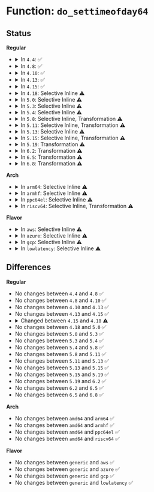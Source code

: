 # Function: <code>do_settimeofday64</code>

## Status
<b>Regular</b>
<ul>
<li>
<details>
<summary>In <code>4.4</code>: ✅</summary>

```c
int do_settimeofday64(const struct timespec *ts);
```

**Collision:** Unique Global

**Inline:** No

**Transformation:** False

**Instances:**

```
In kernel/time/timekeeping.c (ffffffff810f5140)
Location: kernel/time/timekeeping.c:1157
Inline: False
Direct callers:
  - arch/x86/xen/time.c:xen_time_init
  - kernel/time/time.c:SyS_stime
  - kernel/compat.c:compat_SyS_stime
  - drivers/rtc/hctosys.c:rtc_hctosys
```
**Symbols:**

```
ffffffff810f5140-ffffffff810f5291: do_settimeofday64 (STB_GLOBAL)
```
</details>
</li>
<li>
<details>
<summary>In <code>4.8</code>: ✅</summary>

```c
int do_settimeofday64(const struct timespec *ts);
```

**Collision:** Unique Global

**Inline:** No

**Transformation:** False

**Instances:**

```
In kernel/time/timekeeping.c (ffffffff810fc300)
Location: kernel/time/timekeeping.c:1162
Inline: False
Direct callers:
  - arch/x86/xen/time.c:xen_time_init
  - kernel/time/time.c:SyS_stime
  - kernel/compat.c:compat_SyS_stime
  - drivers/rtc/hctosys.c:rtc_hctosys
```
**Symbols:**

```
ffffffff810fc300-ffffffff810fc450: do_settimeofday64 (STB_GLOBAL)
```
</details>
</li>
<li>
<details>
<summary>In <code>4.10</code>: ✅</summary>

```c
int do_settimeofday64(const struct timespec *ts);
```

**Collision:** Unique Global

**Inline:** No

**Transformation:** False

**Instances:**

```
In kernel/time/timekeeping.c (ffffffff810ff200)
Location: kernel/time/timekeeping.c:1191
Inline: False
Direct callers:
  - arch/x86/xen/time.c:xen_time_init
  - kernel/time/time.c:SyS_stime
  - kernel/compat.c:compat_SyS_stime
  - drivers/rtc/hctosys.c:rtc_hctosys
```
**Symbols:**

```
ffffffff810ff200-ffffffff810ff350: do_settimeofday64 (STB_GLOBAL)
```
</details>
</li>
<li>
<details>
<summary>In <code>4.13</code>: ✅</summary>

```c
int do_settimeofday64(const struct timespec *ts);
```

**Collision:** Unique Global

**Inline:** No

**Transformation:** False

**Instances:**

```
In kernel/time/timekeeping.c (ffffffff811011d0)
Location: kernel/time/timekeeping.c:1221
Inline: False
Direct callers:
  - arch/x86/xen/time.c:xen_time_init
  - kernel/time/time.c:compat_SyS_stime
  - kernel/time/time.c:SyS_stime
  - drivers/rtc/hctosys.c:rtc_hctosys
```
**Symbols:**

```
ffffffff811011d0-ffffffff8110132a: do_settimeofday64 (STB_GLOBAL)
```
</details>
</li>
<li>
<details>
<summary>In <code>4.15</code>: ✅</summary>

```c
int do_settimeofday64(const struct timespec *ts);
```

**Collision:** Unique Global

**Inline:** No

**Transformation:** False

**Instances:**

```
In kernel/time/timekeeping.c (ffffffff8110c000)
Location: kernel/time/timekeeping.c:1225
Inline: False
Direct callers:
  - arch/x86/xen/time.c:xen_time_init
  - kernel/time/time.c:compat_SyS_stime
  - kernel/time/time.c:SyS_stime
  - drivers/rtc/hctosys.c:rtc_hctosys
```
**Symbols:**

```
ffffffff8110c000-ffffffff8110c15a: do_settimeofday64 (STB_GLOBAL)
```
</details>
</li>
<li>
<details>
<summary>In <code>4.18</code>: Selective Inline ⚠️</summary>

```c
int do_settimeofday64(const struct timespec64 *ts);
```

**Collision:** Unique Global

**Inline:** Selective

**Transformation:** False

**Instances:**

```
In kernel/time/timekeeping.c (ffffffff81118090)
Location: kernel/time/timekeeping.c:1226
Inline: True
Direct callers:
  - arch/x86/xen/time.c:xen_time_init
  - kernel/time/time.c:__x32_compat_sys_stime
  - kernel/time/time.c:__ia32_compat_sys_stime
  - kernel/time/time.c:__ia32_sys_stime
  - kernel/time/time.c:__x64_sys_stime
  - drivers/rtc/hctosys.c:rtc_hctosys
```
**Symbols:**

```
ffffffff81118090-ffffffff811181e9: do_settimeofday64 (STB_GLOBAL)
```
</details>
</li>
<li>
<details>
<summary>In <code>5.0</code>: Selective Inline ⚠️</summary>

```c
int do_settimeofday64(const struct timespec64 *ts);
```

**Collision:** Unique Global

**Inline:** Selective

**Transformation:** False

**Instances:**

```
In kernel/time/timekeeping.c (ffffffff811236b0)
Location: kernel/time/timekeeping.c:1217
Inline: True
Direct callers:
  - arch/x86/xen/time.c:xen_time_init
  - kernel/time/time.c:__x32_compat_sys_stime
  - kernel/time/time.c:__ia32_compat_sys_stime
  - kernel/time/time.c:__ia32_sys_stime
  - kernel/time/time.c:__x64_sys_stime
  - drivers/rtc/hctosys.c:rtc_hctosys
```
**Symbols:**

```
ffffffff811236b0-ffffffff81123809: do_settimeofday64 (STB_GLOBAL)
```
</details>
</li>
<li>
<details>
<summary>In <code>5.3</code>: Selective Inline ⚠️</summary>

```c
int do_settimeofday64(const struct timespec64 *ts);
```

**Collision:** Unique Global

**Inline:** Selective

**Transformation:** False

**Instances:**

```
In kernel/time/timekeeping.c (ffffffff8112e160)
Location: kernel/time/timekeeping.c:1224
Inline: True
Direct callers:
  - arch/x86/xen/time.c:xen_time_init
  - kernel/time/time.c:__ia32_sys_stime32
  - kernel/time/time.c:__x64_sys_stime32
  - kernel/time/time.c:__ia32_sys_stime
  - kernel/time/time.c:__x64_sys_stime
  - drivers/rtc/hctosys.c:rtc_hctosys
```
**Symbols:**

```
ffffffff8112e160-ffffffff8112e30b: do_settimeofday64 (STB_GLOBAL)
```
</details>
</li>
<li>
<details>
<summary>In <code>5.4</code>: Selective Inline ⚠️</summary>

```c
int do_settimeofday64(const struct timespec64 *ts);
```

**Collision:** Unique Global

**Inline:** Selective

**Transformation:** False

**Instances:**

```
In kernel/time/timekeeping.c (ffffffff8113a110)
Location: kernel/time/timekeeping.c:1224
Inline: True
Direct callers:
  - arch/x86/xen/time.c:xen_time_init
  - kernel/time/time.c:__ia32_sys_stime32
  - kernel/time/time.c:__x64_sys_stime32
  - kernel/time/time.c:__ia32_sys_stime
  - kernel/time/time.c:__x64_sys_stime
  - drivers/rtc/hctosys.c:rtc_hctosys
```
**Symbols:**

```
ffffffff8113a110-ffffffff8113a2bb: do_settimeofday64 (STB_GLOBAL)
```
</details>
</li>
<li>
<details>
<summary>In <code>5.8</code>: Selective Inline, Transformation ⚠️</summary>

```c
int do_settimeofday64(const struct timespec64 *ts);
```

**Collision:** Unique Global

**Inline:** Selective

**Transformation:** True

**Instances:**

```
In kernel/time/timekeeping.c (ffffffff81148f40)
Location: kernel/time/timekeeping.c:1223
Inline: True
Direct callers:
  - arch/x86/xen/time.c:xen_time_init
  - kernel/time/time.c:__ia32_sys_stime32
  - kernel/time/time.c:__x64_sys_stime32
  - kernel/time/time.c:__ia32_sys_stime
  - kernel/time/time.c:__x64_sys_stime
```
**Symbols:**

```
ffffffff81148f40-ffffffff811490b6: do_settimeofday64.part.0 (STB_LOCAL)
ffffffff811490c0-ffffffff811490fd: do_settimeofday64 (STB_GLOBAL)
```
</details>
</li>
<li>
<details>
<summary>In <code>5.11</code>: Selective Inline, Transformation ⚠️</summary>

```c
int do_settimeofday64(const struct timespec64 *ts);
```

**Collision:** Unique Global

**Inline:** Selective

**Transformation:** True

**Instances:**

```
In kernel/time/timekeeping.c (ffffffff811453b0)
Location: kernel/time/timekeeping.c:1292
Inline: True
Direct callers:
  - arch/x86/xen/time.c:xen_time_init
  - kernel/time/time.c:__ia32_sys_stime32
  - kernel/time/time.c:__x64_sys_stime32
  - kernel/time/time.c:__ia32_sys_stime
  - kernel/time/time.c:__x64_sys_stime
```
**Symbols:**

```
ffffffff811453b0-ffffffff81145526: do_settimeofday64.part.0 (STB_LOCAL)
ffffffff81145530-ffffffff8114556d: do_settimeofday64 (STB_GLOBAL)
```
</details>
</li>
<li>
<details>
<summary>In <code>5.13</code>: Selective Inline ⚠️</summary>

```c
int do_settimeofday64(const struct timespec64 *ts);
```

**Collision:** Unique Global

**Inline:** Selective

**Transformation:** False

**Instances:**

```
In kernel/time/timekeeping.c (ffffffff811460d0)
Location: kernel/time/timekeeping.c:1293
Inline: True
Direct callers:
  - arch/x86/xen/time.c:xen_time_init
  - kernel/time/time.c:__ia32_sys_stime32
  - kernel/time/time.c:__x64_sys_stime32
  - kernel/time/time.c:__ia32_sys_stime
  - kernel/time/time.c:__x64_sys_stime
  - drivers/rtc/class.c:__devm_rtc_register_device
```
**Symbols:**

```
ffffffff811460d0-ffffffff81146279: do_settimeofday64 (STB_GLOBAL)
```
</details>
</li>
<li>
<details>
<summary>In <code>5.15</code>: Selective Inline, Transformation ⚠️</summary>

```c
int do_settimeofday64(const struct timespec64 *ts);
```

**Collision:** Unique Global

**Inline:** Selective

**Transformation:** True

**Instances:**

```
In kernel/time/timekeeping.c (ffffffff8116a4c0)
Location: kernel/time/timekeeping.c:1293
Inline: True
Direct callers:
  - arch/x86/xen/time.c:xen_time_init
  - kernel/time/time.c:__ia32_sys_stime32
  - kernel/time/time.c:__x64_sys_stime32
  - kernel/time/time.c:__ia32_sys_stime
  - kernel/time/time.c:__x64_sys_stime
  - drivers/rtc/class.c:__devm_rtc_register_device
```
**Symbols:**

```
ffffffff8116a320-ffffffff8116a4b6: do_settimeofday64.part.0 (STB_LOCAL)
ffffffff81cb0f5a-ffffffff81cb0f99: do_settimeofday64.part.0.cold (STB_LOCAL)
ffffffff8116a4c0-ffffffff8116a4fd: do_settimeofday64 (STB_GLOBAL)
```
</details>
</li>
<li>
<details>
<summary>In <code>5.19</code>: Transformation ⚠️</summary>

```c
int do_settimeofday64(const struct timespec64 *ts);
```

**Collision:** Unique Global

**Inline:** No

**Transformation:** True

**Instances:**

```
In kernel/time/timekeeping.c (0)
Location: kernel/time/timekeeping.c:1312
Inline: False
Direct callers:
  - arch/x86/xen/time.c:xen_time_init
  - kernel/time/time.c:do_sys_settimeofday64
  - kernel/time/time.c:__ia32_sys_stime32
  - kernel/time/time.c:__x64_sys_stime32
  - kernel/time/time.c:__ia32_sys_stime
  - kernel/time/time.c:__x64_sys_stime
  - drivers/rtc/class.c:__devm_rtc_register_device
```
**Symbols:**

```
ffffffff81e62825-ffffffff81e62864: do_settimeofday64.cold (STB_LOCAL)
ffffffff8119e940-ffffffff8119eb46: do_settimeofday64 (STB_GLOBAL)
```
</details>
</li>
<li>
<details>
<summary>In <code>6.2</code>: Transformation ⚠️</summary>

```c
int do_settimeofday64(const struct timespec64 *ts);
```

**Collision:** Unique Global

**Inline:** No

**Transformation:** True

**Instances:**

```
In kernel/time/timekeeping.c (0)
Location: kernel/time/timekeeping.c:1312
Inline: False
Direct callers:
  - arch/x86/xen/time.c:xen_time_init
  - kernel/time/time.c:do_sys_settimeofday64
  - kernel/time/time.c:__ia32_sys_stime32
  - kernel/time/time.c:__x64_sys_stime32
  - kernel/time/time.c:__ia32_sys_stime
  - kernel/time/time.c:__x64_sys_stime
  - drivers/rtc/class.c:__devm_rtc_register_device
```
**Symbols:**

```
ffffffff8205b584-ffffffff8205b5c3: do_settimeofday64.cold (STB_LOCAL)
ffffffff811dd370-ffffffff811dd576: do_settimeofday64 (STB_GLOBAL)
```
</details>
</li>
<li>
<details>
<summary>In <code>6.5</code>: Transformation ⚠️</summary>

```c
int do_settimeofday64(const struct timespec64 *ts);
```

**Collision:** Unique Global

**Inline:** No

**Transformation:** True

**Instances:**

```
In kernel/time/timekeeping.c (0)
Location: kernel/time/timekeeping.c:1312
Inline: False
Direct callers:
  - arch/x86/xen/time.c:xen_time_init
  - kernel/time/time.c:do_sys_settimeofday64
  - kernel/time/time.c:__ia32_sys_stime32
  - kernel/time/time.c:__x64_sys_stime32
  - kernel/time/time.c:__ia32_sys_stime
  - kernel/time/time.c:__x64_sys_stime
  - drivers/rtc/class.c:__devm_rtc_register_device
```
**Symbols:**

```
ffffffff820d9e1d-ffffffff820d9e5c: do_settimeofday64.cold (STB_LOCAL)
ffffffff811f1870-ffffffff811f1a76: do_settimeofday64 (STB_GLOBAL)
```
</details>
</li>
<li>
<details>
<summary>In <code>6.8</code>: Transformation ⚠️</summary>

```c
int do_settimeofday64(const struct timespec64 *ts);
```

**Collision:** Unique Global

**Inline:** No

**Transformation:** True

**Instances:**

```
In kernel/time/timekeeping.c (0)
Location: kernel/time/timekeeping.c:1312
Inline: False
Direct callers:
  - arch/x86/xen/time.c:xen_time_init
  - kernel/time/time.c:do_sys_settimeofday64
  - kernel/time/time.c:__ia32_sys_stime32
  - kernel/time/time.c:__x64_sys_stime32
  - kernel/time/time.c:__ia32_sys_stime
  - kernel/time/time.c:__x64_sys_stime
  - drivers/rtc/class.c:__devm_rtc_register_device
```
**Symbols:**

```
ffffffff821b571c-ffffffff821b575b: do_settimeofday64.cold (STB_LOCAL)
ffffffff812079b0-ffffffff81207bb6: do_settimeofday64 (STB_GLOBAL)
```
</details>
</li>
</ul>
<b>Arch</b>
<ul>
<li>
<details>
<summary>In <code>arm64</code>: Selective Inline ⚠️</summary>

```c
int do_settimeofday64(const struct timespec64 *ts);
```

**Collision:** Unique Global

**Inline:** Selective

**Transformation:** False

**Instances:**

```
In kernel/time/timekeeping.c (ffff8000101a4518)
Location: kernel/time/timekeeping.c:1224
Inline: True
Direct callers:
  - arch/arm/xen/enlighten.c:xen_pm_init
  - drivers/rtc/hctosys.c:rtc_hctosys
```
**Symbols:**

```
ffff8000101a4518-ffff8000101a4738: do_settimeofday64 (STB_GLOBAL)
```
</details>
</li>
<li>
<details>
<summary>In <code>armhf</code>: Selective Inline ⚠️</summary>

```c
int do_settimeofday64(const struct timespec64 *ts);
```

**Collision:** Unique Global

**Inline:** Selective

**Transformation:** False

**Instances:**

```
In kernel/time/timekeeping.c (c03ee52c)
Location: kernel/time/timekeeping.c:1224
Inline: True
Direct callers:
  - drivers/rtc/hctosys.c:rtc_hctosys
```
**Symbols:**

```
c03ee52c-c03ee7f8: do_settimeofday64 (STB_GLOBAL)
```
</details>
</li>
<li>
<details>
<summary>In <code>ppc64el</code>: Selective Inline ⚠️</summary>

```c
int do_settimeofday64(const struct timespec64 *ts);
```

**Collision:** Unique Global

**Inline:** Selective

**Transformation:** False

**Instances:**

```
In kernel/time/timekeeping.c (c000000000205f90)
Location: kernel/time/timekeeping.c:1224
Inline: True
Direct callers:
  - kernel/time/time.c:__se_sys_stime32
  - kernel/time/time.c:__se_sys_stime
  - drivers/rtc/hctosys.c:rtc_hctosys
```
**Symbols:**

```
c000000000205f90-c0000000002061fc: do_settimeofday64 (STB_GLOBAL)
```
</details>
</li>
<li>
<details>
<summary>In <code>riscv64</code>: Selective Inline, Transformation ⚠️</summary>

```c
int do_settimeofday64(const struct timespec64 *ts);
```

**Collision:** Unique Global

**Inline:** Selective

**Transformation:** True

**Instances:**

```
In kernel/time/timekeeping.c (ffffffe000130bbe)
Location: kernel/time/timekeeping.c:1224
Inline: True
Direct callers:
  - drivers/rtc/hctosys.c:rtc_hctosys
```
**Symbols:**

```
ffffffe000130bbe-ffffffe000130cfe: do_settimeofday64.part.0 (STB_LOCAL)
ffffffe000130cfe-ffffffe000130d4c: do_settimeofday64 (STB_GLOBAL)
```
</details>
</li>
</ul>
<b>Flavor</b>
<ul>
<li>
<details>
<summary>In <code>aws</code>: Selective Inline ⚠️</summary>

```c
int do_settimeofday64(const struct timespec64 *ts);
```

**Collision:** Unique Global

**Inline:** Selective

**Transformation:** False

**Instances:**

```
In kernel/time/timekeeping.c (ffffffff811328c0)
Location: kernel/time/timekeeping.c:1224
Inline: True
Direct callers:
  - arch/x86/xen/time.c:xen_time_init
  - kernel/time/time.c:__ia32_sys_stime32
  - kernel/time/time.c:__x64_sys_stime32
  - kernel/time/time.c:__ia32_sys_stime
  - kernel/time/time.c:__x64_sys_stime
  - drivers/rtc/hctosys.c:rtc_hctosys
```
**Symbols:**

```
ffffffff811328c0-ffffffff81132a6b: do_settimeofday64 (STB_GLOBAL)
```
</details>
</li>
<li>
<details>
<summary>In <code>azure</code>: Selective Inline ⚠️</summary>

```c
int do_settimeofday64(const struct timespec64 *ts);
```

**Collision:** Unique Global

**Inline:** Selective

**Transformation:** False

**Instances:**

```
In kernel/time/timekeeping.c (ffffffff81125320)
Location: kernel/time/timekeeping.c:1224
Inline: True
Direct callers:
  - kernel/time/time.c:__ia32_sys_stime32
  - kernel/time/time.c:__x64_sys_stime32
  - kernel/time/time.c:__ia32_sys_stime
  - kernel/time/time.c:__x64_sys_stime
  - drivers/rtc/hctosys.c:rtc_hctosys
```
**Symbols:**

```
ffffffff81125320-ffffffff811254cb: do_settimeofday64 (STB_GLOBAL)
```
</details>
</li>
<li>
<details>
<summary>In <code>gcp</code>: Selective Inline ⚠️</summary>

```c
int do_settimeofday64(const struct timespec64 *ts);
```

**Collision:** Unique Global

**Inline:** Selective

**Transformation:** False

**Instances:**

```
In kernel/time/timekeeping.c (ffffffff811305e0)
Location: kernel/time/timekeeping.c:1224
Inline: True
Direct callers:
  - arch/x86/xen/time.c:xen_time_init
  - kernel/time/time.c:__ia32_sys_stime32
  - kernel/time/time.c:__x64_sys_stime32
  - kernel/time/time.c:__ia32_sys_stime
  - kernel/time/time.c:__x64_sys_stime
  - drivers/rtc/hctosys.c:rtc_hctosys
```
**Symbols:**

```
ffffffff811305e0-ffffffff8113078b: do_settimeofday64 (STB_GLOBAL)
```
</details>
</li>
<li>
<details>
<summary>In <code>lowlatency</code>: Selective Inline ⚠️</summary>

```c
int do_settimeofday64(const struct timespec64 *ts);
```

**Collision:** Unique Global

**Inline:** Selective

**Transformation:** False

**Instances:**

```
In kernel/time/timekeeping.c (ffffffff8113d000)
Location: kernel/time/timekeeping.c:1224
Inline: True
Direct callers:
  - arch/x86/xen/time.c:xen_time_init
  - kernel/time/time.c:__ia32_sys_stime32
  - kernel/time/time.c:__x64_sys_stime32
  - kernel/time/time.c:__ia32_sys_stime
  - kernel/time/time.c:__x64_sys_stime
  - drivers/rtc/hctosys.c:rtc_hctosys
```
**Symbols:**

```
ffffffff8113d000-ffffffff8113d1ab: do_settimeofday64 (STB_GLOBAL)
```
</details>
</li>
</ul>

## Differences
<b>Regular</b>
<ul>
<li>
No changes between <code>4.4</code> and <code>4.8</code> ✅
</li>
<li>
No changes between <code>4.8</code> and <code>4.10</code> ✅
</li>
<li>
No changes between <code>4.10</code> and <code>4.13</code> ✅
</li>
<li>
No changes between <code>4.13</code> and <code>4.15</code> ✅
</li>
<li>
<details>
<summary>Changed between <code>4.15</code> and <code>4.18</code> ⚠️</summary>
<ul>
<li>
<b>Param type changed. </b>
<code>const struct timespec *ts</code> ➡️ <code>const struct timespec64 *ts</code>
</li>
</ul>
</details>
</li>
<li>
No changes between <code>4.18</code> and <code>5.0</code> ✅
</li>
<li>
No changes between <code>5.0</code> and <code>5.3</code> ✅
</li>
<li>
No changes between <code>5.3</code> and <code>5.4</code> ✅
</li>
<li>
No changes between <code>5.4</code> and <code>5.8</code> ✅
</li>
<li>
No changes between <code>5.8</code> and <code>5.11</code> ✅
</li>
<li>
No changes between <code>5.11</code> and <code>5.13</code> ✅
</li>
<li>
No changes between <code>5.13</code> and <code>5.15</code> ✅
</li>
<li>
No changes between <code>5.15</code> and <code>5.19</code> ✅
</li>
<li>
No changes between <code>5.19</code> and <code>6.2</code> ✅
</li>
<li>
No changes between <code>6.2</code> and <code>6.5</code> ✅
</li>
<li>
No changes between <code>6.5</code> and <code>6.8</code> ✅
</li>
</ul>
<b>Arch</b>
<ul>
<li>
No changes between <code>amd64</code> and <code>arm64</code> ✅
</li>
<li>
No changes between <code>amd64</code> and <code>armhf</code> ✅
</li>
<li>
No changes between <code>amd64</code> and <code>ppc64el</code> ✅
</li>
<li>
No changes between <code>amd64</code> and <code>riscv64</code> ✅
</li>
</ul>
<b>Flavor</b>
<ul>
<li>
No changes between <code>generic</code> and <code>aws</code> ✅
</li>
<li>
No changes between <code>generic</code> and <code>azure</code> ✅
</li>
<li>
No changes between <code>generic</code> and <code>gcp</code> ✅
</li>
<li>
No changes between <code>generic</code> and <code>lowlatency</code> ✅
</li>
</ul>
